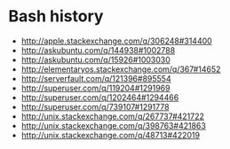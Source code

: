Bash history
================================================
- http://apple.stackexchange.com/q/306248#314400
- http://askubuntu.com/q/144938#1002788
- http://askubuntu.com/q/15926#1003030
- http://elementaryos.stackexchange.com/q/367#14652
- http://serverfault.com/q/121396#895554
- http://superuser.com/q/119204#1291969
- http://superuser.com/q/1202464#1294466
- http://superuser.com/q/739107#1291778
- http://unix.stackexchange.com/q/267737#421722
- http://unix.stackexchange.com/q/398763#421863
- http://unix.stackexchange.com/q/48713#422019
